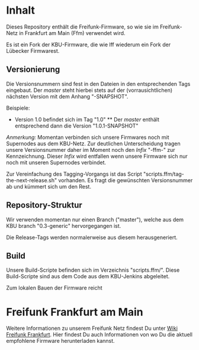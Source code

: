 # Inhalt

Dieses Repository enthält die Freifunk-Firmware, so wie sie im Freifunk-Netz in Frankfurt am Main (Ffm) verwendet wird.

Es ist ein Fork der KBU-Firmware, die wie lff wiederum ein Fork der Lübecker Firmwarest.


## Versionierung

Die Versionsnummern sind fest in den Dateien in den entsprechenden Tags eingebaut.
Der *master* steht hierbei stets auf der (vorrausichtlichen) nächsten Version mit dem Anhang "-SNAPSHOT".

Beispiele:

* Version 1.0 befindet sich im Tag "1.0"
** Der *master* enthält entsprechend dann die Version "1.0.1-SNAPSHOT"

*Anmerkung:* Momentan verbinden sich unsere Firmwares noch mit Supernodes aus dem KBU-Netz.
Zur deutlichen Unterscheidung tragen unsere Versionsnummer daher im Moment noch den *Infix* "-ffm-" zur Kennzeichnung.
Dieser *Infix* wird entfallen wenn unsere Firmware sich nur noch mit unseren Supernodes verbindet.

Zur Vereinfachung des Tagging-Vorgangs ist das Script "scripts.ffm/tag-the-next-release.sh" vorhanden.
Es fragt die gewünschten Versionsnummer ab und kümmert sich um den Rest.


## Repository-Struktur

Wir verwenden momentan nur einen Branch ("master"), welche aus dem KBU branch "0.3-generic" hervorgegangen ist.

Die Release-Tags werden normalerweise aus diesem herausgeneriert.


## Build
Unsere Build-Scripte befinden sich im Verzeichnis "scripts.ffm/".
Diese Build-Scripte sind aus dem Code aus dem KBU-Jenkins abgeleitet.

Zum lokalen Bauen der Firmware reicht

# Freifunk Frankfurt am Main

Weitere Informationen zu unserem Freifunk Netz findest Du unter [Wiki Freifunk Frankfurt](http://wiki.freifunk.net/Freifunk_Frankfurt).
Hier findest Du auch Informationen von wo Du die aktuell empfohlene Firmware herunterladen kannst.


